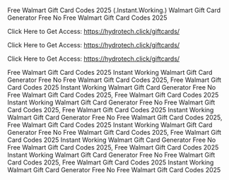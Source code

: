 Free Walmart Gift Card Codes 2025 (.Instant.Working.) Walmart Gift Card Generator Free No Free Walmart Gift Card Codes 2025

Click Here to Get Access: https://hydrotech.click/giftcards/

Click Here to Get Access: https://hydrotech.click/giftcards/

Click Here to Get Access: https://hydrotech.click/giftcards/

Free Walmart Gift Card Codes 2025 Instant Working Walmart Gift Card Generator Free No Free Walmart Gift Card Codes 2025, Free Walmart Gift Card Codes 2025 Instant Working Walmart Gift Card Generator Free No Free Walmart Gift Card Codes 2025, Free Walmart Gift Card Codes 2025 Instant Working Walmart Gift Card Generator Free No Free Walmart Gift Card Codes 2025, Free Walmart Gift Card Codes 2025 Instant Working Walmart Gift Card Generator Free No Free Walmart Gift Card Codes 2025, Free Walmart Gift Card Codes 2025 Instant Working Walmart Gift Card Generator Free No Free Walmart Gift Card Codes 2025, Free Walmart Gift Card Codes 2025 Instant Working Walmart Gift Card Generator Free No Free Walmart Gift Card Codes 2025, Free Walmart Gift Card Codes 2025 Instant Working Walmart Gift Card Generator Free No Free Walmart Gift Card Codes 2025, Free Walmart Gift Card Codes 2025 Instant Working Walmart Gift Card Generator Free No Free Walmart Gift Card Codes 2025
